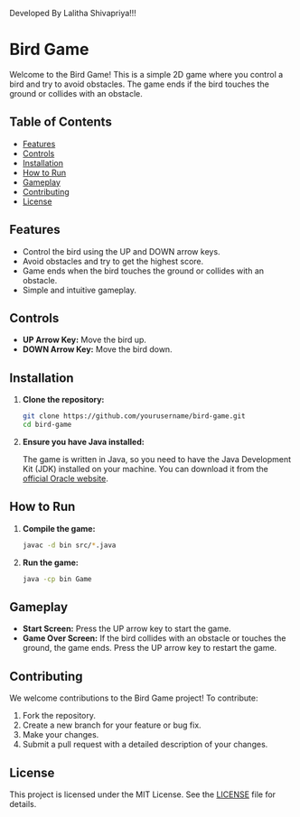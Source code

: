 Developed By Lalitha Shivapriya!!!

# Bird Game

Welcome to the Bird Game! This is a simple 2D game where you control a bird and try to avoid obstacles. The game ends if the bird touches the ground or collides with an obstacle.

## Table of Contents

- [Features](#features)
- [Controls](#controls)
- [Installation](#installation)
- [How to Run](#how-to-run)
- [Gameplay](#gameplay)
- [Contributing](#contributing)
- [License](#license)

## Features

- Control the bird using the UP and DOWN arrow keys.
- Avoid obstacles and try to get the highest score.
- Game ends when the bird touches the ground or collides with an obstacle.
- Simple and intuitive gameplay.

## Controls

- **UP Arrow Key:** Move the bird up.
- **DOWN Arrow Key:** Move the bird down.

## Installation

1. **Clone the repository:**

    ```bash
    git clone https://github.com/yourusername/bird-game.git
    cd bird-game
    ```

2. **Ensure you have Java installed:**

    The game is written in Java, so you need to have the Java Development Kit (JDK) installed on your machine. You can download it from the [official Oracle website](https://www.oracle.com/java/technologies/javase-jdk11-downloads.html).

## How to Run

1. **Compile the game:**

    ```bash
    javac -d bin src/*.java
    ```

2. **Run the game:**

    ```bash
    java -cp bin Game
    ```

## Gameplay

- **Start Screen:** Press the UP arrow key to start the game.
- **Game Over Screen:** If the bird collides with an obstacle or touches the ground, the game ends. Press the UP arrow key to restart the game.

## Contributing

We welcome contributions to the Bird Game project! To contribute:

1. Fork the repository.
2. Create a new branch for your feature or bug fix.
3. Make your changes.
4. Submit a pull request with a detailed description of your changes.

## License

This project is licensed under the MIT License. See the [LICENSE](LICENSE) file for details.
